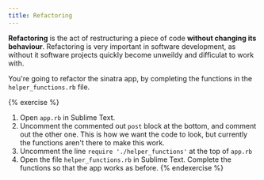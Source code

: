 ```yaml
---
title: Refactoring
---
```


**Refactoring** is the act of restructuring a piece of code **without changing its behaviour**. Refactoring is very important in software development, as without it software projects quickly become unweildy and difficulat to work with.

You're going to refactor the sinatra app, by completing the functions in the `helper_functions.rb` file.

{% exercise %}
1. Open `app.rb` in Sublime Text.
2. Uncomment the commented out `post` block at the bottom, and comment out the other one. This is how we want the code to look, but currently the functions aren't there to make this work.
3. Uncomment the line `require './helper_functions'` at the top of `app.rb`
3. Open the file `helper_functions.rb` in Sublime Text. Complete the functions so that the app works as before.
{% endexercise %}